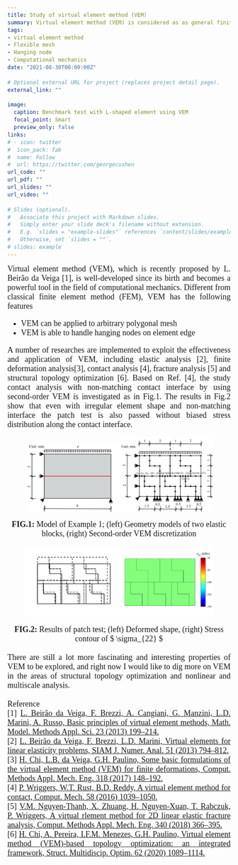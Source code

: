 ```yaml
---
title: Study of virtual element method (VEM)
summary: Virtual element method (VEM) is considered as as general finite element method because it can be used for any arbitrary polygon meshes. 
tags:
- virtual element method
- Flexible mesh
- Hanging node
- Computational mechanics
date: "2021-08-30T00:00:00Z"

# Optional external URL for project (replaces project detail page).
external_link: ""

image:
  caption: Benchmark test with L-shaped element using VEM
  focal_point: Smart
  preview_only: false
links:
# - icon: twitter
#  icon_pack: fab
#  name: Follow
#  url: https://twitter.com/georgecushen
url_code: ""
url_pdf: ""
url_slides: ""
url_video: ""

# Slides (optional).
#   Associate this project with Markdown slides.
#   Simply enter your slide deck's filename without extension.
#   E.g. `slides = "example-slides"` references `content/slides/example-slides.md`.
#   Otherwise, set `slides = ""`.
# slides: example
---
```

<font size="4" font face = "Times New Roman">
<DIV align="justify">
  Virtual element method (VEM), which is recently proposed by L. Beirão da Veiga [1], is well-developed since its birth and becomes a powerful tool in the field of computational mechanics. Different from classical finite element method (FEM), VEM has the following features
  <ul>
  <li> VEM can be applied to arbitrary polygonal mesh </li>
  <li> VEM is able to handle hanging nodes on element edge </li>
  </ul>  
A number of researches are implemented to  exploit the effectiveness and application of VEM, including elastic analysis [2], finite deformation analysis[3], contact analysis [4], fracture analysis [5] and structural topology optimization [6]. Based on Ref. [4], the study contact analysis with non-matching contact interface by using second-order VEM is investigated as in Fig.1. The results in Fig.2 show that even with irregular element shape and non-matching interface the patch test is also passed without biased stress distribution along the contact interface.

<figure class="half" style="display:flex; align-items: flex-end">
  <img src="VEM-2.png" style ="width: 50%; height: 50%"> 
  <img src="VEM-3.png" style ="width: 50%; height: 50%"> 
</figure>
  <DIV align="CENTER">
    <b>FIG.1:</b> Model of Example 1; (left) Geometry models of two elastic blocks, (right) Second-order VEM discretization
  </DIV>
<figure class="half" style="display:flex; align-items: flex-end">
  <img src="featured.jpg" style ="width: 50%; height: 50%"> 
  <img src="VEM-4.png" style ="width: 50%; height: 50%"> 
</figure>
  <DIV align="CENTER">
    <b>FIG.2:</b> Results of patch test; (left) Deformed shape, (right) Stress contour of $ \sigma_{22} $
  </DIV>
<br/> 
There are still a lot more fascinating and interesting properties of VEM to be explored, and right now I would like to dig more on VEM in the areas of structural topology optimization and nonlinear and multiscale analysis.<br/>

<br/>
Reference <br/>
[1] <a href="https://www.worldscientific.com/doi/abs/10.1142/S0218202512500492" target="_blank" rel="noopener noreferrer">L. Beirão da Veiga, F. Brezzi, A. Cangiani, G. Manzini, L.D. Marini, A. Russo, Basic principles of virtual element methods, Math. Model. Methods Appl. Sci. 23 (2013) 199–214.</a> <br/>
[2] <a href="https://epubs.siam.org/doi/10.1137/120874746" target="_blank" rel="noopener noreferrer">L. Beirão da Veiga, F. Brezzi, L.D. Marini, Virtual elements for linear elasticity problems, SIAM J. Numer. Anal. 51 (2013) 794–812.</a><br/>
[3] <a href="https://www.sciencedirect.com/science/article/pii/S0045782516309094?via%3Dihub" target="_blank" rel="noopener noreferrer">H. Chi, L.B. da Veiga, G.H. Paulino, Some basic formulations of the virtual element method (VEM) for finite deformations, Comput. Methods Appl. Mech. Eng. 318 (2017) 148–192.</a><br/>
[4] <a href="https://link.springer.com/article/10.1007%2Fs00466-016-1331-x" target="_blank" rel="noopener noreferrer">P. Wriggers, W.T. Rust, B.D. Reddy, A virtual element method for contact, Comput. Mech. 58 (2016) 1039–1050.</a><br/> 
[5] <a href="https://www.sciencedirect.com/science/article/abs/pii/S0045782518302664?via%3Dihub" target="_blank" rel="noopener noreferrer">V.M. Nguyen-Thanh, X. Zhuang, H. Nguyen-Xuan, T. Rabczuk, P. Wriggers, A virtual rlement method for 2D linear elastic fracture analysis, Comput. Methods Appl. Mech. Eng. 340 (2018) 366–395.</a><br/>
[6] <a href="https://link.springer.com/article/10.1007%2Fs00158-019-02268-w" target="_blank" rel="noopener noreferrer">H. Chi, A. Pereira, I.F.M. Menezes, G.H. Paulino, Virtual element method (VEM)-based topology optimization: an integrated framework, Struct. Multidiscip. Optim. 62 (2020) 1089–1114.</a><br/>

</DIV> 


